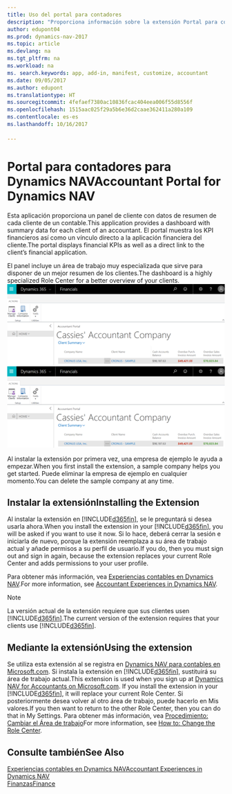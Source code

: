 ```yaml
---
title: Uso del portal para contadores
description: "Proporciona información sobre la extensión Portal para contables."
author: edupont04
ms.prod: dynamics-nav-2017
ms.topic: article
ms.devlang: na
ms.tgt_pltfrm: na
ms.workload: na
ms. search.keywords: app, add-in, manifest, customize, accountant
ms.date: 09/05/2017
ms.author: edupont
ms.translationtype: HT
ms.sourcegitcommit: 4fefaef7380ac10836fcac404eea006f55d8556f
ms.openlocfilehash: 1515aac025f29a5b6e36d2caae362411a280a109
ms.contentlocale: es-es
ms.lasthandoff: 10/16/2017

---
```

# <a name="accountant-portal-for-dynamics-nav"></a><span data-ttu-id="966d1-103">Portal para contadores para Dynamics NAV</span><span class="sxs-lookup"><span data-stu-id="966d1-103">Accountant Portal for Dynamics NAV</span></span>
<span data-ttu-id="966d1-104">Esta aplicación proporciona un panel de cliente con datos de resumen de cada cliente de un contable.</span><span class="sxs-lookup"><span data-stu-id="966d1-104">This application provides a dashboard with summary data for each client of an accountant.</span></span> <span data-ttu-id="966d1-105">El portal muestra los KPI financieros así como un vínculo directo a la aplicación financiera del cliente.</span><span class="sxs-lookup"><span data-stu-id="966d1-105">The portal displays financial KPIs as well as a direct link to the client’s financial application.</span></span>  

<span data-ttu-id="966d1-106">El panel incluye un área de trabajo muy especializada que sirve para disponer de un mejor resumen de los clientes.</span><span class="sxs-lookup"><span data-stu-id="966d1-106">The dashboard is a highly specialized Role Center for a better overview of your clients.</span></span>  
<span data-ttu-id="966d1-107">[![Portal para contables](./media/ui-extensions-accportal/accountant-portal.png)](https://go.microsoft.com/fwlink/?linkid=851257)</span><span class="sxs-lookup"><span data-stu-id="966d1-107">[![Accountant Portal](./media/ui-extensions-accportal/accountant-portal.png)](https://go.microsoft.com/fwlink/?linkid=851257)</span></span>

<span data-ttu-id="966d1-108">Al instalar la extensión por primera vez, una empresa de ejemplo le ayuda a empezar.</span><span class="sxs-lookup"><span data-stu-id="966d1-108">When you first install the extension, a sample company helps you get started.</span></span> <span data-ttu-id="966d1-109">Puede eliminar la empresa de ejemplo en cualquier momento.</span><span class="sxs-lookup"><span data-stu-id="966d1-109">You can delete the sample company at any time.</span></span>  

## <a name="installing-the-extension"></a><span data-ttu-id="966d1-110">Instalar la extensión</span><span class="sxs-lookup"><span data-stu-id="966d1-110">Installing the Extension</span></span>
<span data-ttu-id="966d1-111">Al instalar la extensión en [!INCLUDE[d365fin](includes/d365fin_md.md)], se le preguntará si desea usarla ahora.</span><span class="sxs-lookup"><span data-stu-id="966d1-111">When you install the extension in your [!INCLUDE[d365fin](includes/d365fin_md.md)], you will be asked if you want to use it now.</span></span> <span data-ttu-id="966d1-112">Si lo hace, deberá cerrar la sesión e iniciarla de nuevo, porque la extensión reemplaza a su área de trabajo actual y añade permisos a su perfil de usuario.</span><span class="sxs-lookup"><span data-stu-id="966d1-112">If you do, then you must sign out and sign in again, because the extension replaces your current Role Center and adds permissions to your user profile.</span></span>  

<span data-ttu-id="966d1-113">Para obtener más información, vea [Experiencias contables en Dynamics NAV](finance-accounting.md).</span><span class="sxs-lookup"><span data-stu-id="966d1-113">For more information, see [Accountant Experiences in Dynamics NAV](finance-accounting.md).</span></span>  

> [!NOTE]  
>  <span data-ttu-id="966d1-114">La versión actual de la extensión requiere que sus clientes usen [!INCLUDE[d365fin](includes/d365fin_md.md)].</span><span class="sxs-lookup"><span data-stu-id="966d1-114">The current version of the extension requires that your clients use [!INCLUDE[d365fin](includes/d365fin_md.md)].</span></span>  

## <a name="using-the-extension"></a><span data-ttu-id="966d1-115">Mediante la extensión</span><span class="sxs-lookup"><span data-stu-id="966d1-115">Using the extension</span></span>
<span data-ttu-id="966d1-116">Se utiliza esta extensión al se registra en [Dynamics NAV para contables en Microsoft.com](https://www.microsoft.com/en-us/dynamics365/financial-insights-for-accountants). Si instala la extensión en [!INCLUDE[d365fin](includes/d365fin_md.md)], sustituirá su área de trabajo actual.</span><span class="sxs-lookup"><span data-stu-id="966d1-116">This extension is used when you sign up at [Dynamics NAV for Accountants on Microsoft.com](https://www.microsoft.com/en-us/dynamics365/financial-insights-for-accountants). If you install the extension in your [!INCLUDE[d365fin](includes/d365fin_md.md)], it will replace your current Role Center.</span></span> <span data-ttu-id="966d1-117">Si posteriormente desea volver al otro área de trabajo, puede hacerlo en Mis valores.</span><span class="sxs-lookup"><span data-stu-id="966d1-117">If you then want to return to the other Role Center, then you can do that in My Settings.</span></span> <span data-ttu-id="966d1-118">Para obtener más información, vea [Procedimiento: Cambiar el Área de trabajo](change-role.md)</span><span class="sxs-lookup"><span data-stu-id="966d1-118">For more information, see [How to: Change the Role Center](change-role.md).</span></span>  

## <a name="see-also"></a><span data-ttu-id="966d1-119">Consulte también</span><span class="sxs-lookup"><span data-stu-id="966d1-119">See Also</span></span>
[<span data-ttu-id="966d1-120">Experiencias contables en Dynamics NAV</span><span class="sxs-lookup"><span data-stu-id="966d1-120">Accountant Experiences in Dynamics NAV</span></span>](finance-accounting.md)  
[<span data-ttu-id="966d1-121">Finanzas</span><span class="sxs-lookup"><span data-stu-id="966d1-121">Finance</span></span>](finance.md)  

